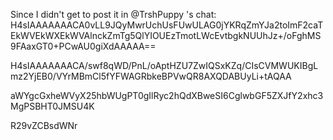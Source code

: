 Since I didn't get to post it in @TrshPuppy 's chat: H4sIAAAAAAACA0vLL9JQyMwrUchUsFUwULAG0jYKRqZmYJa2toImF2caTEkWVEkWXEkWVAlnckZmTg5QlYIOUEzTmotLWcEvtbgkNUUhJz+/oFghMS9FAaxGT0+PCwAU0giXdAAAAA==

H4sIAAAAAAACA/swf8qWD/PnL/oAptHZU7ZwIQSxKZq/CIsCVMWUKIBgLmz2YjEB0/VYrMBmCl5fYFWAGRbkeBPVwQR8AXQDABUyLi+tAQAA

aWYgcGxheWVyX25hbWUgPT0gIlRyc2hQdXBweSI6CglwbGF5ZXJfY2xhc3MgPSBHT0JMSU4K

R29vZCBsdWNr